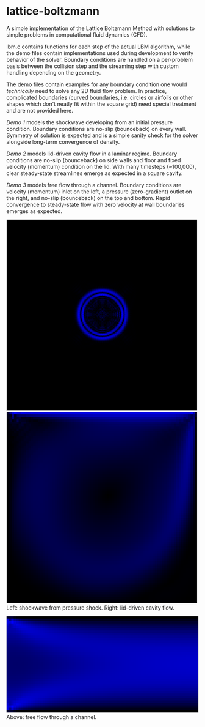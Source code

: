 # lattice-boltzmann
A simple implementation of the Lattice Boltzmann Method with solutions to simple problems in computational fluid dynamics (CFD).

lbm.c contains functions for each step of the actual LBM algorithm, while the demo files contain implementations used during development to verify behavior of the solver. Boundary conditions are handled on a per-problem basis between the collision step and the streaming step with custom handling depending on the geometry.

The demo files contain examples for any boundary condition one would *technically* need to solve any 2D fluid flow problem. In practice, complicated boundaries (curved boundaries, i.e. circles or airfoils or other shapes which don't neatly fit within the square grid) need special treatment and are not provided here.

*Demo 1* models the shockwave developing from an initial pressure condition. Boundary conditions are no-slip (bounceback) on every wall. Symmetry of solution is expected and is a simple sanity check for the solver alongside long-term convergence of density.

*Demo 2* models lid-driven cavity flow in a laminar regime. Boundary conditions are no-slip (bounceback) on side walls and floor and fixed velocity (momentum) condition on the lid. With many timesteps (~100,000), clear steady-state streamlines emerge as expected in a square cavity.

*Demo 3* models free flow through a channel. Boundary conditions are velocity (momentum) inlet on the left, a pressure (zero-gradient) outlet on the right, and no-slip (bounceback) on the top and bottom. Rapid convergence to steady-state flow with zero velocity at wall boundaries emerges as expected.

![demo1.png, depicting a symmetric shockwave](img/shockpoint.png)![demo2.png, depicting lid-driven cavity flow](img/cavityflow.png)
Left: shockwave from pressure shock. Right: lid-driven cavity flow.

![demo3.png, depicting free channel flow](img/channelflow.png)
Above: free flow through a channel.
